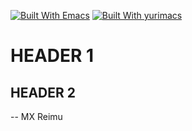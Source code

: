 [![Built With Emacs](https://img.shields.io/badge/built%20with-Emacs-f596aa.svg)](https://www.gnu.org/software/emacs/)
[![Built With yurimacs](https://img.shields.io/badge/built%20with-yurimacs-f596aa.svg)](https://gitee.com/yurimx/yurimacs)

# HEADER 1

## HEADER 2


-- MX Reimu
